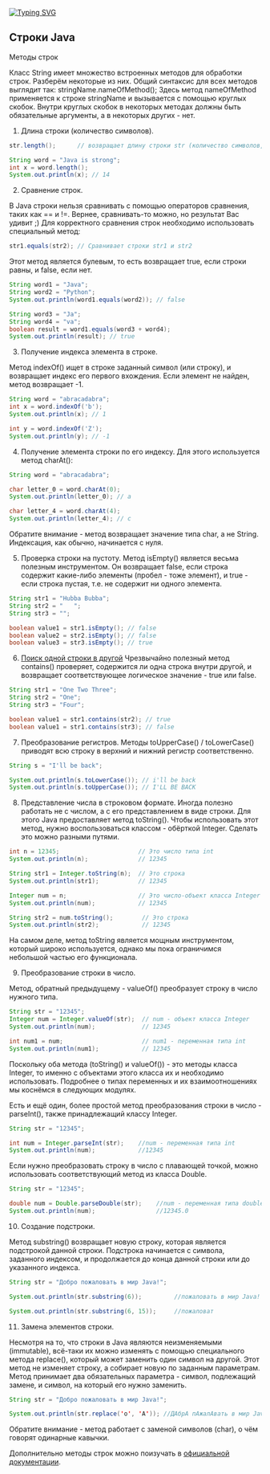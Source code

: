 [![Typing SVG](https://readme-typing-svg.herokuapp.com?font=Fira+Code&size=40&pause=1000&width=500&height=100&lines=%D0%A0%D0%B0%D0%B7%D0%BB%D0%B8%D1%87%D0%BD%D1%8B%D0%B5+%D0%B1%D0%BB%D0%BE%D0%BA%D0%B8+%D0%BA%D0%BE%D0%B4%D0%B0)](https://git.io/typing-svg)
## Строки Java

Методы строк

Класс String имеет множество встроенных методов для обработки строк. Разберём некоторые из них.
Общий синтаксис для всех методов выглядит так:
stringName.nameOfMethod();
Здесь метод nameOfMethod применяется к строке stringName и вызывается с помощью круглых скобок. Внутри круглых скобок в некоторых методах должны быть обязательные аргументы, а в некоторых других - нет.

1. Длина строки (количество символов).
```java
str.length();      // возвращает длину строки str (количество символов, включая пробелы)

String word = "Java is strong";
int x = word.length();
System.out.println(x); // 14

```
2. Сравнение строк.

В Java строки нельзя сравнивать с помощью операторов сравнения, таких как == и !=. Вернее, сравнивать-то можно, но результат Вас удивит ;) Для корректного сравнения строк необходимо использовать специальный метод:
```java
str1.equals(str2); // Сравнивает строки str1 и str2

```
Этот метод является булевым, то есть возвращает true, если строки равны, и false, если нет.

````java
String word1 = "Java";
String word2 = "Python";
System.out.println(word1.equals(word2)); // false

String word3 = "Ja";
String word4 = "va";
boolean result = word1.equals(word3 + word4);
System.out.println(result); // true
````
3. Получение индекса элемента в строке.

Метод indexOf() ищет в строке заданный символ (или строку), и возвращает  индекс его первого вхождения. Если элемент не найден, метод возвращает -1.
```java
String word = "abracadabra";
int x = word.indexOf('b');
System.out.println(x); // 1

int y = word.indexOf('Z');
System.out.println(y); // -1
```

4. Получение элемента строки по его индексу.
Для этого используется метод charAt():
```java
String word = "abracadabra";

char letter_0 = word.charAt(0);
System.out.println(letter_0); // a

char letter_4 = word.charAt(4);
System.out.println(letter_4); // c
```
Обратите внимание - метод возвращает значение типа char, а не String. Индексация, как обычно, начинается с нуля.

5. Проверка строки на пустоту.
Метод isEmpty() является весьма полезным инструментом. Он возвращает false, если строка содержит какие-либо элементы (пробел - тоже элемент), и true - если строка пустая, т.е. не содержит ни одного элемента.
```java
String str1 = "Hubba Bubba";
String str2 = "   ";
String str3 = "";

boolean value1 = str1.isEmpty(); // false
boolean value2 = str2.isEmpty(); // false
boolean value3 = str3.isEmpty(); // true
```
6. [Поиск одной строки в другой](https://github.com/ShumAhd/Stepik/blob/main/src/main/java/ru/shum/Main.java)
Чрезвычайно полезный метод contains() проверяет, содержится ли одна строка внутри другой, и возвращает соответствующее логическое значение - true или false.
```java
String str1 = "One Two Three";
String str2 = "One";
String str3 = "Four";

boolean value1 = str1.contains(str2); // true
boolean value1 = str1.contains(str3); // false
```
7. Преобразование регистров.
Методы  toUpperCase() / toLowerCase() приводят всю строку в верхний и нижний регистр соответственно.
```java
String s = "I'll be back";

System.out.println(s.toLowerCase()); // i'll be back
System.out.println(s.toUpperCase()); // I'LL BE BACK
```

8. Представление числа в строковом формате.
Иногда полезно работать не с числом, а с его представлением в виде строки. Для этого Java предоставляет метод toString(). Чтобы использовать этот метод, нужно воспользоваться классом - обёрткой Integer. Сделать это можно разными путями.
```java
int n = 12345;                      // Это число типа int
System.out.println(n);              // 12345

String str1 = Integer.toString(n);  // Это строка
System.out.println(str1);           // 12345

Integer num = n;                    // Это число-объект класса Integer
System.out.println(num);            // 12345

String str2 = num.toString();        // Это строка
System.out.println(str2);            // 12345
```
На самом деле, метод toString является мощным инструментом, который широко используется, однако мы пока ограничимся небольшой частью его функционала.

9. Преобразование строки в число.

Метод, обратный предыдущему - valueOf() преобразует строку в число нужного типа.
```java
String str = "12345";
Integer num = Integer.valueOf(str);  // num - объект класса Integer
System.out.println(num);             // 12345

int num1 = num;                      // num1 - переменная типа int
System.out.println(num1);            // 12345
```
Поскольку оба метода (toString() и valueOf()) - это методы класса Integer, то именно с объектами этого класса их и необходимо использовать. Подробнее о типах переменных и их взаимоотношениях мы коснёмся в следующих модулях.

Есть и ещё один, более простой метод преобразования строки в число - parseInt(), также принадлежащий классу Integer.
```java
String str = "12345";

int num = Integer.parseInt(str);    //num - переменная типа int
System.out.println(num);            //12345
```
Если нужно преобразовать строку в число с плавающей точкой, можно использовать соответствующий метод из класса Double.
```java
String str = "12345";

double num = Double.parseDouble(str);    //num - переменная типа double
System.out.println(num);                 //12345.0
```

10. Создание подстроки.

Метод substring() возвращает новую строку, которая является подстрокой данной строки. Подстрока начинается с символа, заданного индексом, и продолжается до конца данной строки или до указанного индекса.
```java
String str = "Добро пожаловать в мир Java!";

System.out.println(str.substring(6));         //пожаловать в мир Java!

System.out.println(str.substring(6, 15));     //пожаловат
```

11. Замена элементов строки.

Несмотря на то, что строки в Java являются неизменяемыми (immutable), всё-таки их можно изменять с помощью специального метода replace(), который может заменить один символ на другой. Этот метод не изменяет строку, а собирает новую по заданным параметрам. Метод принимает два обязательных параметра - символ, подлежащий замене, и символ, на который его нужно заменить.
```java
String str = "Добро пожаловать в мир Java!";

System.out.println(str.replace('о', 'А')); //ДАбрА пАжалАвать в мир Java!
```
Обратите внимание - метод работает с заменой символов (char), о чём говорят одинарные кавычки.



Дополнительно методы строк можно поизучать в [официальной документации](https://docs.oracle.com/en/java/javase/16/docs/api/java.base/java/lang/String.html).




